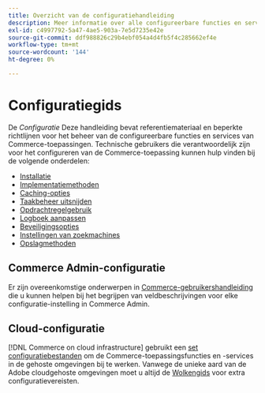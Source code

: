 ```yaml
---
title: Overzicht van de configuratiehandleiding
description: Meer informatie over alle configureerbare functies en services voor uw Adobe Commerce-toepassing.
exl-id: c4997792-5a47-4ae5-903a-7e5d7235e42e
source-git-commit: ddf988826c29b4ebf054a4d4fb5f4c285662ef4e
workflow-type: tm+mt
source-wordcount: '144'
ht-degree: 0%

---
```


# Configuratiegids

De _Configuratie_ Deze handleiding bevat referentiemateriaal en beperkte richtlijnen voor het beheer van de configureerbare functies en services van Commerce-toepassingen. Technische gebruikers die verantwoordelijk zijn voor het configureren van de Commerce-toepassing kunnen hulp vinden bij de volgende onderdelen:

- [Installatie](../configuration/bootstrap/initialization.md)
- [Implementatiemethoden](../configuration/deployment/overview.md)
- [Caching-opties](../configuration/cache/caching-overview.md)
- [Taakbeheer uitsnijden](../configuration/cron/custom-cron.md)
- [Opdrachtregelgebruik](../configuration/cli/config-cli.md)
- [Logboek aanpassen](../configuration/logs/custom-logging.md)
- [Beveiligingsopties](../configuration/security/overview.md)
- [Instellingen van zoekmachines](../configuration/search/configure-search-engine.md)
- [Opslagmethoden](../configuration/storage/memcached.md)

## Commerce Admin-configuratie

Er zijn overeenkomstige onderwerpen in [Commerce-gebruikershandleiding](https://docs.magento.com/user-guide/stores/configuration.html) die u kunnen helpen bij het begrijpen van veldbeschrijvingen voor elke configuratie-instelling in Commerce Admin.

## Cloud-configuratie

[!DNL Commerce on cloud infrastructure] gebruikt een [set configuratiebestanden](https://experienceleague.adobe.com/docs/commerce-cloud-service/user-guide/configure/overview.html) om de Commerce-toepassingsfuncties en -services in de gehoste omgevingen bij te werken. Vanwege de unieke aard van de Adobe cloudgehoste omgevingen moet u altijd de [Wolkengids](https://experienceleague.adobe.com/docs/commerce-cloud-service/user-guide/overview.html) voor extra configuratievereisten.
